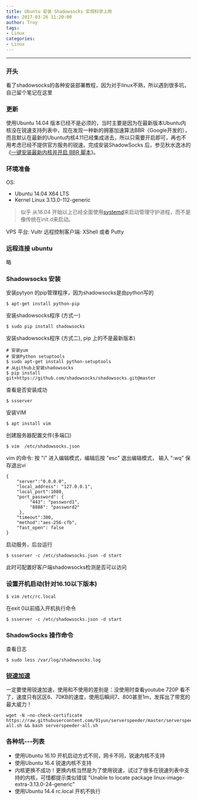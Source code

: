 ```yaml
---
title: Ubuntu 安装 Shadowsocks 实现科学上网
date: 2017-03-26 11:20:00
author: Troy
tags: 
- Linux
categories:
- Linux
---
```


***

### 开头
看了shadowsocks的各种安装部署教程，因为对于linux不熟，所以遇到很多坑，自己留个笔记在这里
### 更新
使用Ubuntu 14.04 版本已经不是必须的，当时主要是因为在最新版本Ubuntu内核没在锐速支持列表中，现在发现一种新的拥塞加速算法BBR（Google开发的），而且默认在最新的Ubuntu内核4.11已经集成进去，所以只需要开启即可，再也不用考虑已经不提供官方服务的锐速。完成安装ShadowSocks 后，参见秋水逸冰的《[一键安装最新内核并开启 BBR 脚本](https://teddysun.com/489.html)》。
### 环境准备
OS: 
- Ubuntu 14.04 X64 LTS
- Kernel Linux 3.13.0-112-generic

> 似乎 从16.04 开始以上已经全面使用[systemd](http://www.ruanyifeng.com/blog/2016/03/systemd-tutorial-commands.html)来启动管理守护进程，而不是像传统在init.d来启动。


VPS 平台: Vultr
远程控制客户端: XShell 或者 Putty

### 远程连接 ubuntu
略
### Shadowsocks 安装

安装pytyon 的pip管理程序，因为shadowsocks是由python写的
```
$ apt-get install python-pip
```

安装shadowsocks程序 (方式一)

```
$ sudo pip install shadowsocks
```
安装shadowsocks程序 (方式二), pip 上的不是最新版本)

```
# 安装yum
# 安装Python setuptools
$ sudo apt-get install python-setuptools
# 从github上安装shadowsocks
$ pip install git+https://github.com/shadowsocks/shadowsocks.git@master
```


查看是否安装成功

```
$ ssserver
```

安装VIM
```
$ apt install vim
```

创建服务器配置文件(多端口)

```
$ vim  /etc/shadowsocks.json
```


vim 的命令: 按 "i" 进入编辑模式，编辑后按 "esc" 退出编辑模式， 输入 ":wq" 保存退出vi
```
{
    "server":"0.0.0.0",
    "local_address": "127.0.0.1",
    "local_port":1080,
    "port_password": {
         "443": "password1",
         "8888": "password2"
     },
    "timeout":300,
    "method":"aes-256-cfb",
    "fast_open": false
}
```

启动服务，后台运行

```
$ ssserver -c /etc/shadowsocks.json -d start
```
此时可配置好客户端shadowsocks检测是否可以访问

### 设置开机启动(针对16.10以下版本)

```
$ vim /etc/rc.local
```
在exit 0以前插入开机执行命令

```
$ ssserver -c /etc/shadowsocks.json -d start
```

### ShadowSocks 操作命令
查看日志

```
$ sudo less /var/log/shadowsocks.log
```

### [锐速加速](https://github.com/91yun/serverspeeder/)
一定要使用锐速加速，使用和不使用的差别是：没使用时查看youtube 720P 看不了，速度只有区区6、70KB的速度，使用后瞬间7、800甚至1m，发挥出了带宽的最大威力！
```
wget -N –no-check-certificate https://raw.githubusercontent.com/91yun/serverspeeder/master/serverspeeder-all.sh && bash serverspeeder-all.sh
```

### 各种坑---列表
- 使用Ubuntu 16.10 开机启动方式不同，网卡不同，锐速内核不支持
- 使用Ubuntu 16.4 锐速内核不支持
- 内核更换不成功！更换内核当然是为了使用锐速，试过了很多在锐速列表中支持的内核，可惜都提示类似错误 "Unable to locate package linux-image-extra-3.13.0-24-generic"
- 使用Ubuntu 14.4 rc.local 开机不执行












